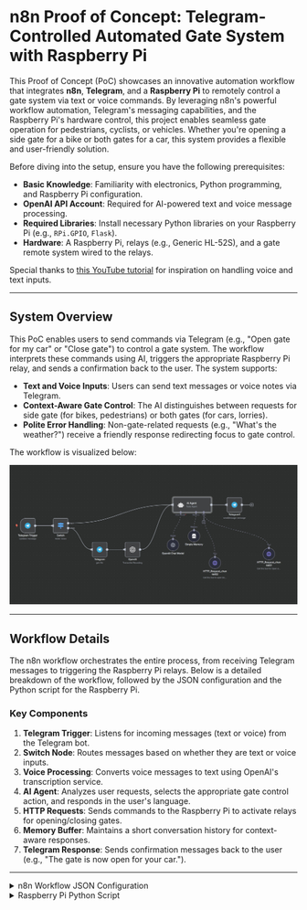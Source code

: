 # n8n Proof of Concept: Telegram-Controlled Automated Gate System with Raspberry Pi

This Proof of Concept (PoC) showcases an innovative automation workflow that integrates **n8n**, **Telegram**, and a **Raspberry Pi** to remotely control a gate system via text or voice commands. By leveraging n8n's powerful workflow automation, Telegram's messaging capabilities, and the Raspberry Pi's hardware control, this project enables seamless gate operation for pedestrians, cyclists, or vehicles. Whether you're opening a side gate for a bike or both gates for a car, this system provides a flexible and user-friendly solution.

Before diving into the setup, ensure you have the following prerequisites:

- **Basic Knowledge**: Familiarity with electronics, Python programming, and Raspberry Pi configuration.
- **OpenAI API Account**: Required for AI-powered text and voice message processing.
- **Required Libraries**: Install necessary Python libraries on your Raspberry Pi (e.g., `RPi.GPIO`, `Flask`).
- **Hardware**: A Raspberry Pi, relays (e.g., Generic HL-52S), and a gate remote system wired to the relays.

Special thanks to [this YouTube tutorial](https://www.youtube.com/watch?v=-dJOa_MSwsk) for inspiration on handling voice and text inputs.

---

## System Overview

This PoC enables users to send commands via Telegram (e.g., "Open gate for my car" or "Close gate") to control a gate system. The workflow interprets these commands using AI, triggers the appropriate Raspberry Pi relay, and sends a confirmation back to the user. The system supports:

- **Text and Voice Inputs**: Users can send text messages or voice notes via Telegram.
- **Context-Aware Gate Control**: The AI distinguishes between requests for side gate (for bikes, pedestrians) or both gates (for cars, lorries).
- **Polite Error Handling**: Non-gate-related requests (e.g., "What's the weather?") receive a friendly response redirecting focus to gate control.

The workflow is visualized below:

![Gate Control Workflow](https://github.com/WeiKeeYong/n8n_ideas_poc/raw/main/images/n8n_open_gate.jpg)

---

## Workflow Details

The n8n workflow orchestrates the entire process, from receiving Telegram messages to triggering the Raspberry Pi relays. Below is a detailed breakdown of the workflow, followed by the JSON configuration and the Python script for the Raspberry Pi.

### Key Components

1. **Telegram Trigger**: Listens for incoming messages (text or voice) from the Telegram bot.
2. **Switch Node**: Routes messages based on whether they are text or voice inputs.
3. **Voice Processing**: Converts voice messages to text using OpenAI's transcription service.
4. **AI Agent**: Analyzes user requests, selects the appropriate gate control action, and responds in the user's language.
5. **HTTP Requests**: Sends commands to the Raspberry Pi to activate relays for opening/closing gates.
6. **Memory Buffer**: Maintains a short conversation history for context-aware responses.
7. **Telegram Response**: Sends confirmation messages back to the user (e.g., "The gate is now open for your car.").

---


<details>
  <summary>n8n Workflow JSON Configuration</summary>
The following JSON defines the n8n workflow, including nodes for Telegram integration, AI processing, and HTTP requests to the Raspberry Pi. Copy this into your n8n instance to replicate the workflow.

```json
{
  "name": "Telegram Open Gate",
  "nodes": [
    {
      "parameters": {
        "updates": [
          "message"
        ],
        "additionalFields": {}
      },
      "type": "n8n-nodes-base.telegramTrigger",
      "typeVersion": 1.2,
      "position": [
        -780,
        40
      ],
      "id": "f51970ae-137e-4c33-83a6-3a3915f4e079",
      "name": "Telegram Trigger",
      "webhookId": "7e48c5d1-df3c-490a-97de-d86305ba56b0",
      "credentials": {
        "telegramApi": {
          "id": "iDfndOKRyeylXBA6",
          "name": "Open_Sesame_bot"
        }
      }
    },
    {
      "parameters": {
        "rules": {
          "values": [
            {
              "conditions": {
                "options": {
                  "caseSensitive": true,
                  "leftValue": "",
                  "typeValidation": "strict",
                  "version": 2
                },
                "conditions": [
                  {
                    "leftValue": "={{ $json.message.voice.file_id }}",
                    "rightValue": "",
                    "operator": {
                      "type": "string",
                      "operation": "notExists",
                      "singleValue": true
                    },
                    "id": "23181306-8f9f-430c-8d13-2d80130f6aef"
                  }
                ],
                "combinator": "and"
              },
              "renameOutput": true,
              "outputKey": "Text"
            },
            {
              "conditions": {
                "options": {
                  "caseSensitive": true,
                  "leftValue": "",
                  "typeValidation": "strict",
                  "version": 2
                },
                "conditions": [
                  {
                    "id": "90b49fad-92b1-406c-9953-1cc165511595",
                    "leftValue": "={{ $json.message.voice.file_id }}",
                    "rightValue": "",
                    "operator": {
                      "type": "string",
                      "operation": "exists",
                      "singleValue": true
                    }
                  }
                ],
                "combinator": "and"
              },
              "renameOutput": true,
              "outputKey": "Voice"
            }
          ]
        },
        "options": {}
      },
      "type": "n8n-nodes-base.switch",
      "typeVersion": 3.2,
      "position": [
        -560,
        40
      ],
      "id": "2ac8a89f-f3d6-4274-a643-5558148be239",
      "name": "Switch"
    },
    {
      "parameters": {
        "promptType": "define",
        "text": "={{ $json.message?.text || $json.text }}",
        "options": {
          "systemMessage": "=<prompt>\n    <current_date_time>{{ $now }}</current_date_time>\n    <state>\n        You control the auto gate and execute user requests to open or close the gates.\n    </state>\n    <instructions>\n        1. Analyze the user's request for gate actions.\n        2. Select the correct tool:\n           - Use HTTP_Request_channel01 to open the side gate. (For bikes, humans, bicycles, or if not specified)\n           - Use HTTP_Request_channel02 to open both gates. (For cars, lorries, or if the user explicitly requests both gates open)\n        3. When closing any gate, always use HTTP_Request_channel01 (closing function is always on channel01).\n        4. Only respond to gate control requests. If the user asks for something unrelated (e.g., weather, news), politely reply you can only help with the gate.\n        5. Respond in the user's language.\n        6. Respond clearly and concisely.\n    </instructions>\n    <examples>\n      <example>\n        <input>Hi</input>\n        <output>Hello! Do you want to open or close the gate?</output>\n      </example>\n      <example>\n        <input>Open gate for my bike</input>\n        <action>\n          <tool>HTTP_Request_channel01</tool>\n          <message>The gate is now open for your bike.</message>\n        </action>\n      </example>\n      <example>\n        <input>Open me gate</input>\n        <action>\n          <tool>HTTP_Request_channel01</tool>\n          <message>The gate is now open.</message>\n        </action>\n      </example>\n      <example>\n        <input>Close gate</input>\n        <action>\n          <tool>HTTP_Request_channel01</tool>\n          <message>The gate is now closed.</message>\n        </action>\n      </example>\n      <example>\n        <input>Open gate for my car</input>\n        <action>\n          <tool>HTTP_Request_channel02</tool>\n          <message>The gate is now open for your car.</message>\n        </action>\n      </example>\n      <example>\n        <input>I have a lorry coming, open the gate</input>\n        <action>\n          <tool>HTTP_Request_channel02</tool>\n          <message>The gate is now open for your lorry.</message>\n        </action>\n      </example>\n      <example>\n        <input>What’s the weather?</input>\n        <output>I can only help you open or close the gate.</output>\n      </example>\n      <example>\n        <input>What is today news?</input>\n        <output>I can only help you open or close the gate.</output>\n      </example>\n      <example>\n        <input>Do you like to eat?</input>\n        <output>Hi, let's focus on gate control. Do you want to open or close the gate?</output>\n      </example>\n    </examples>\n</prompt>"
        }
      },
      "type": "@n8n/n8n-nodes-langchain.agent",
      "typeVersion": 1.8,
      "position": [
        240,
        -100
      ],
      "id": "76c4089b-54c5-400c-bb59-e47d5bdbc8b8",
      "name": "AI Agent"
    },
    {
      "parameters": {
        "resource": "audio",
        "operation": "transcribe",
        "options": {}
      },
      "type": "@n8n/n8n-nodes-langchain.openAi",
      "typeVersion": 1.8,
      "position": [
        -80,
        200
      ],
      "id": "7ccda183-317d-4d0f-b04c-4882028b3eef",
      "name": "OpenAI",
      "credentials": {
        "openAiApi": {
          "id": "xmvnrIlp6k6U5Eyt",
          "name": "OpenAi account"
        }
      }
    },
    {
      "parameters": {
        "resource": "file",
        "fileId": "={{ $json.message.voice.file_id }}"
      },
      "type": "n8n-nodes-base.telegram",
      "typeVersion": 1.2,
      "position": [
        -300,
        200
      ],
      "id": "b36bdd39-9208-4342-86c6-9f42b63179a3",
      "name": "Telegram",
      "webhookId": "9dfbf0e8-ca74-48f6-828a-84d6ad6fd83a",
      "credentials": {
        "telegramApi": {
          "id": "iDfndOKRyeylXBA6",
          "name": "Open_Sesame_bot"
        }
      }
    },
    {
      "parameters": {
        "model": {
          "__rl": true,
          "mode": "list",
          "value": "gpt-4o-mini"
        },
        "options": {}
      },
      "type": "@n8n/n8n-nodes-langchain.lmChatOpenAi",
      "typeVersion": 1.2,
      "position": [
        200,
        180
      ],
      "id": "a4ce9573-0897-40ad-9273-89113b1f5c5d",
      "name": "OpenAI Chat Model",
      "credentials": {
        "openAiApi": {
          "id": "xmvnrIlp6k6U5Eyt",
          "name": "OpenAi account"
        }
      }
    },
    {
      "parameters": {
        "chatId": "={{ $('Telegram Trigger').item.json.message.chat.id }}",
        "text": "={{ $json.output }}",
        "additionalFields": {
          "appendAttribution": false
        }
      },
      "type": "n8n-nodes-base.telegram",
      "typeVersion": 1.2,
      "position": [
        600,
        -100
      ],
      "id": "da13465e-dd09-4e81-9b3c-98b068ab3eb2",
      "name": "Telegram1",
      "webhookId": "78255e50-4214-4899-bd71-3f55406b8f48",
      "credentials": {
        "telegramApi": {
          "id": "iDfndOKRyeylXBA6",
          "name": "Open_Sesame_bot"
        }
      }
    },
    {
      "parameters": {
        "sessionIdType": "customKey",
        "sessionKey": "={{ $('Telegram Trigger').item.json.message.from.id }}",
        "contextWindowLength": 2
      },
      "type": "@n8n/n8n-nodes-langchain.memoryBufferWindow",
      "typeVersion": 1.3,
      "position": [
        340,
        120
      ],
      "id": "2488df91-5fd2-402b-b631-abe6db2d4b75",
      "name": "Simple Memory"
    },
    {
      "parameters": {
        "toolDescription": "Call this tool for Open side gate or close gate",
        "method": "POST",
        "url": "http://127.0.0.1:881/1"
      },
      "type": "@n8n/n8n-nodes-langchain.toolHttpRequest",
      "typeVersion": 1.1,
      "position": [
        840,
        240
      ],
      "id": "8256dee1-41f1-4389-9ded-eb17b466c617",
      "name": "HTTP_Request_channel01"
    },
    {
      "parameters": {
        "toolDescription": "Call this tool to open Both the gate or for car, lorry, large vehicles",
        "method": "POST",
        "url": "http://127.0.0.1:881/2"
      },
      "type": "@n8n/n8n-nodes-langchain.toolHttpRequest",
      "typeVersion": 1.1,
      "position": [
        480,
        300
      ],
      "id": "49363f48-45ae-4c53-a154-0c34426c432c",
      "name": "HTTP_Request_channel02"
    }
  ],
  "pinData": {},
  "connections": {
    "Telegram Trigger": {
      "main": [
        [
          {
            "node": "Switch",
            "type": "main",
            "index": 0
          }
        ]
      ]
    },
    "Switch": {
      "main": [
        [
          {
            "node": "AI Agent",
            "type": "main",
            "index": 0
          }
        ],
        [
          {
            "node": "Telegram",
            "type": "main",
            "index": 0
          }
        ]
      ]
    },
    "Telegram": {
      "main": [
        [
          {
            "node": "OpenAI",
            "type": "main",
            "index": 0
          }
        ]
      ]
    },
    "OpenAI": {
      "main": [
        [
          {
            "node": "AI Agent",
            "type": "main",
            "index": 0
          }
        ]
      ]
    },
    "OpenAI Chat Model": {
      "ai_languageModel": [
        [
          {
            "node": "AI Agent",
            "type": "ai_languageModel",
            "index": 0
          }
        ]
      ]
    },
    "AI Agent": {
      "main": [
        [
          {
            "node": "Telegram1",
            "type": "main",
            "index": 0
          }
        ]
      ]
    },
    "Simple Memory": {
      "ai_memory": [
        [
          {
            "node": "AI Agent",
            "type": "ai_memory",
            "index": 0
          }
        ]
      ]
    },
    "HTTP_Request_channel01": {
      "ai_tool": [
        [
          {
            "node": "AI Agent",
            "type": "ai_tool",
            "index": 0
          }
        ]
      ]
    },
    "HTTP_Request_channel02": {
      "ai_tool": [
        [
          {
            "node": "AI Agent",
            "type": "ai_tool",
            "index": 0
          }
        ]
      ]
    }
  },
  "active": false,
  "settings": {
    "executionOrder": "v1"
  },
  "versionId": "d1f669fa-2f58-4e61-908d-f27fecb2e973",
  "meta": {
    "templateCredsSetupCompleted": true,
    "instanceId": "205c45a2735bdbcb74d87e3d381222fbdd19e110964a53d0d0ea9af4012c5a91"
  },
  "id": "m07FLP16C6wOMRYz",
  "tags": []
}
```
</details>
  
<details>
<summary>Raspberry Pi Python Script</summary>
This Python script runs on the Raspberry Pi to control the gate relays via HTTP requests. It uses the Flask framework to create a simple web server and the RPi.GPIO library to manage the relays. Ensure you have the required libraries installed and basic Python knowledge.


```python
#using Pin 11 and Pin 13 in rasberry. For some reason, High is off. And Relay i am using Generic HL-52s Google for schematic. 
#Gate remote are basic remote that i tap the button switch to the relay. Please adjust the duration, depending your relay sensitivity.

import time
import threading
import RPi.GPIO as GPIO
from flask import Flask

app = Flask(__name__)
GPIO.setmode(GPIO.BCM)

GPIO.setup(17, GPIO.OUT)  # Relay 1
GPIO.setup(27, GPIO.OUT)  # Relay 2

GPIO.output(17, GPIO.HIGH)
GPIO.output(27, GPIO.HIGH)

duration = 1.2

def activate_relay(pin):
    GPIO.output(pin, GPIO.LOW)  # Turn the relay on
    time.sleep(duration)        # Wait for the specified time
    GPIO.output(pin, GPIO.HIGH)  # Turn the relay off

@app.route('/1', methods=['POST','GET'])
def relay1_on():
    thread = threading.Thread(target=activate_relay, args=(17,))
    thread.daemon = True  # Make the thread
    thread.start()
    return "Relay 1 activated", 200

@app.route('/2', methods=['POST','GET'])
def relay2_on():
    thread = threading.Thread(target=activate_relay, args=(27,))
    thread.daemon = True  # Make as thread
```
</details>
